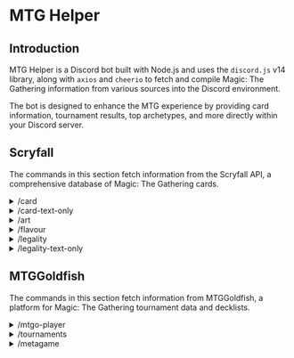 # MTG Helper

## Introduction

MTG Helper is a Discord bot built with Node.js and uses the `discord.js` v14 library, along with `axios` and `cheerio` to fetch and compile Magic: The Gathering information from various sources into the Discord environment.

The bot is designed to enhance the MTG experience by providing card information, tournament results, top archetypes, and more directly within your Discord server.

## Scryfall

The commands in this section fetch information from the Scryfall API, a comprehensive database of Magic: The Gathering cards.

<details>
<summary>/card</summary>
<br>

**Description** 

Search for a Magic: The Gathering card by name.

**Parameters**

`name` -> The name of the Magic: The Gathering card.

**Raw SlashCommand Input Example**

```shell
/card name:Black Lotus
```

**Discord Input Example**

![card](https://github.com/user-attachments/assets/c3078470-f7e8-4d2d-90f3-c41f14501510)

**Output Example**

![card output](https://github.com/user-attachments/assets/2801d37c-7abb-4386-9ffd-65381b0e4ac5)

</details>

<details>
<summary>/card-text-only</summary>
 
<br>
 
**Description** 

Search for a Magic: The Gathering card information (Text Only).

**Parameters:**

`name` -> The name of the Magic: The Gathering card.

**Raw SlashCommand Input Example :**

```shell
/card-text-only name: Black Lotus
```

**Discord Input Example :**

![card-text](https://github.com/user-attachments/assets/09df6146-f287-4d79-aaa0-c9edfde57b73)

**Output Example:**

![card-text-out](https://github.com/user-attachments/assets/7c1028be-73c7-467d-b9c2-b5bda2cbe872)

</details>

<details>
<summary>/art</summary>
<br>

**Description:** 

Fetches the full art of a Magic: The Gathering card.

**Parameters:**

`name` -> The name of the Magic: The Gathering card.

**Raw SlashCommand Input Example :**

```shell
/art name:Black Lotus
```

**Discord Input Example :**

![11111](https://github.com/user-attachments/assets/aad585b4-9904-4097-8254-2c64f343765d)

**Output Example:**

![art](https://github.com/user-attachments/assets/e1f2af4b-5369-4d2f-b535-642ee5a9d7fb)

</details>

<details>
<summary>/flavour</summary>
<br>
 
**Description** 

Retrieves the flavor text of a Magic: The Gathering card.

**Parameters**

`name` -> The name of the Magic: The Gathering card.

**Raw SlashCommand Input Example :**

```shell
/flavour name:Glorybringer
```

**Discord Input Example :**

![flavour-disc](https://github.com/user-attachments/assets/e5ed00dd-8b56-49b0-b3ba-afc03113c47a)

**Output Example:**

![flavour-out](https://github.com/user-attachments/assets/9acd5cb4-0a8d-4019-8851-7f520d06c985)

</details>

<details>
<summary>/legality</summary>
<br>

**Description** 

Retrieves the legality of a Magic: The Gathering card in various formats.

**Parameters**

`name` -> The name of the Magic: The Gathering card.

**Raw SlashCommand Input Example :**

```shell
/legality name:Black Lotus
```

**Discord Input Example :**

![legality-in](https://github.com/user-attachments/assets/74d89ae4-1565-4070-a15e-a6f26f19578b)

**Output Example:**

![legality-out](https://github.com/user-attachments/assets/40ece5a4-1b26-4398-9fa2-652527d044d5)

</details>

<details>
<summary>/legality-text-only</summary>
<br>

**Description** 

Retrieves the legality of a Magic: The Gathering card in various formats, displaying the information as plain text.

**Parameters**

`name` -> The name of the Magic: The Gathering card.

**Raw SlashCommand Input Example :**

```shell
/legality-text-only name:Black Lotus
```

**Discord Input Example :**

![legality-text-in](https://github.com/user-attachments/assets/5c93649d-669e-403e-8489-8e49d3c2ef0b)

**Output Example:**

![legality-text-out](https://github.com/user-attachments/assets/7be2c56b-8f5c-4107-9b2c-d158ce1217be)


</details>

## MTGGoldfish

The commands in this section fetch information from MTGGoldfish, a platform for Magic: The Gathering tournament data and decklists.

<details>
<summary>/mtgo-player</summary>
<br>
 
**Description:** 

Retrieves recent Magic: The Gathering Online events for a specified player.

**Parameters:**

`nickname` -> The MTGO nickname of the player whose events you want to retrieve.

**Raw SlashCommand Input Example :**

```shell
/mtgo-player nickname: lsv
```

**Discord Input Example :**

![mtgo-player in](https://github.com/user-attachments/assets/74b031f2-59d0-441a-8a18-eb664196112f)

**Output Example:**

![mtgo-player out](https://github.com/user-attachments/assets/b1df6ae0-08d4-47b9-a52a-a3915c8542a9)


</details>

<details>
<summary>/tournaments</summary>
<br>
 
**Description:** 

Fetches recent tournament data for a specified Magic: The Gathering format from MTGGoldfish.

**Parameters:**

`format` -> The MTG format to fetch data for. Options include Modern, Pioneer, Pauper, Standard, Legacy, and Vintage.

**Raw SlashCommand Input Example :**

```shell
/tournaments format:Modern
```

**Discord Input Example :**

![tournaments-in](https://github.com/user-attachments/assets/6b1e0eb7-a093-4110-9a21-79c36e5b5084)


**Output Example:**

![tournaments-out](https://github.com/user-attachments/assets/605661ce-2cf9-4d11-94f0-c1fb01790c54)


</details>

<details>
<summary>/metagame</summary>
<br>
 
**Description:** 

Retrieves the top 20 metagame archetypes for a specified Magic: The Gathering format from MTGGoldfish.

**Parameters:**

`format` -> The MTG format to fetch archetypes for. Options include Modern, Pioneer, Pauper, Standard, Legacy, and Vintage.

**Raw SlashCommand Input Example :**

```shell
/metagame format:Modern
```

**Discord Input Example :**

![meta-in](https://github.com/user-attachments/assets/2f919065-baf1-411b-adcd-c29bfc63552f)

**Output Example:**

![meta-out](https://github.com/user-attachments/assets/1b3b1736-ba22-46f9-8b84-ba7a4da870bf)


</details>

